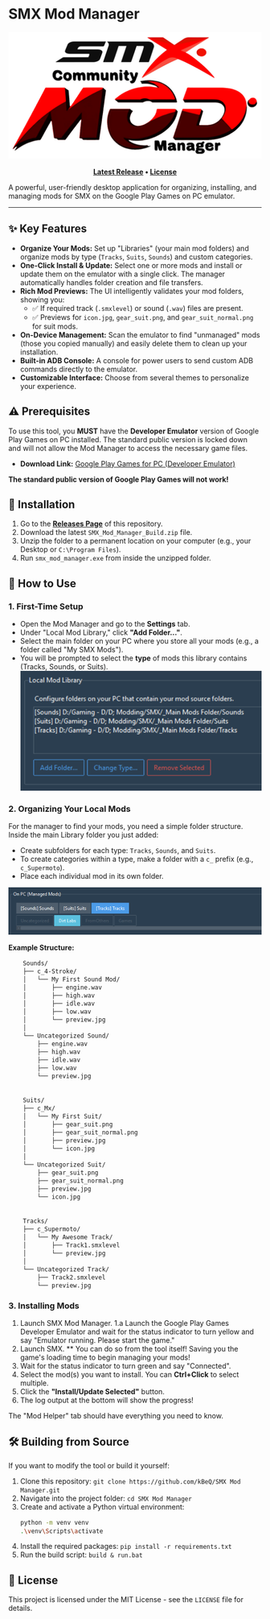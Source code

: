 # SMX Mod Manager

<!-- The path starts from the root of your project -->
![SMX Mod Manager Banner](/assets/SMX%20Mod%20Manager.png)

<div align="center">


**[Latest Release](/releases) • [License](/LICENSE)**

</div>

A powerful, user-friendly desktop application for organizing, installing, and managing mods for SMX on the Google Play Games on PC emulator.

---

<!-- This path points to the new docs folder -->
<!-- ![App Screenshot](/docs/AppScreenshot0.png) -->

## ✨ Key Features

*   **Organize Your Mods:** Set up "Libraries" (your main mod folders) and organize mods by type (`Tracks`, `Suits`, `Sounds`) and custom categories.
*   **One-Click Install & Update:** Select one or more mods and install or update them on the emulator with a single click. The manager automatically handles folder creation and file transfers.
*   **Rich Mod Previews:** The UI intelligently validates your mod folders, showing you:
    *   ✅ If required track (`.smxlevel`) or sound (`.wav`) files are present.
    *   ✅ Previews for `icon.jpg`, `gear_suit.png`, and `gear_suit_normal.png` for suit mods.
*   **On-Device Management:** Scan the emulator to find "unmanaged" mods (those you copied manually) and easily delete them to clean up your installation.
*   **Built-in ADB Console:** A console for power users to send custom ADB commands directly to the emulator.
*   **Customizable Interface:** Choose from several themes to personalize your experience.

## ⚠️ Prerequisites

To use this tool, you **MUST** have the **Developer Emulator** version of Google Play Games on PC installed. The standard public version is locked down and will not allow the Mod Manager to access the necessary game files.

*   **Download Link:** [Google Play Games for PC (Developer Emulator)](https://developer.android.com/games/playgames/emulator)

**The standard public version of Google Play Games will not work!**

## 🚀 Installation

1.  Go to the [**Releases Page**](https://github.com/kBeQ/SMX%20Mod%20Manager/releases) of this repository.
2.  Download the latest `SMX_Mod_Manager_Build.zip` file.
3.  Unzip the folder to a permanent location on your computer (e.g., your Desktop or `C:\Program Files`).
4.  Run `smx_mod_manager.exe` from inside the unzipped folder.

## 📖 How to Use

### 1. First-Time Setup
*   Open the Mod Manager and go to the **Settings** tab.
*   Under "Local Mod Library," click **"Add Folder..."**.
*   Select the main folder on your PC where you store all your mods (e.g., a folder called "My SMX Mods").
*   You will be prompted to select the **type** of mods this library contains (Tracks, Sounds, or Suits).
![SMX Mod Manager Libraries](/docs/SMXMM-Libraries.png)

### 2. Organizing Your Local Mods
For the manager to find your mods, you need a simple folder structure. Inside the main Library folder you just added:

*   Create subfolders for each type: `Tracks`, `Sounds`, and `Suits`.
*   To create categories within a type, make a folder with a `c_` prefix (e.g., `c_Supermoto`).
*   Place each individual mod in its own folder.

![SMX Mod Manager Libraries Categories](/docs/SMXMM-Libraries-Cat.png)


**Example Structure:**
```
    Sounds/
    ├── c_4-Stroke/
    │   └── My First Sound Mod/
    │       ├── engine.wav
    │       ├── high.wav
    │       ├── idle.wav
    │       ├── low.wav
    │       └── preview.jpg
    │
    └── Uncategorized Sound/
        ├── engine.wav
        ├── high.wav
        ├── idle.wav
        ├── low.wav
        └── preview.jpg


    Suits/
    ├── c_Mx/
    │   └── My First Suit/
    │       ├── gear_suit.png
    │       ├── gear_suit_normal.png
    │       ├── preview.jpg
    │       └── icon.jpg
    │
    └── Uncategorized Suit/
        ├── gear_suit.png
        ├── gear_suit_normal.png
        ├── preview.jpg
        └── icon.jpg


    Tracks/
    ├── c_Supermoto/
    │   └── My Awesome Track/
    │       ├── Track1.smxlevel
    │       └── preview.jpg
    │
    └── Uncategorized Track/
        ├── Track2.smxlevel
        └── preview.jpg
```

### 3. Installing Mods
1. Launch SMX Mod Manager.
1.a  Launch the Google Play Games Developer Emulator and wait for the status indicator to turn yellow and say "Emulator running. Please start the game."
2. Launch SMX. ** You can do so from the tool itself! Saving you the game's loading time to begin managing your mods!
3. Wait for the status indicator to turn green and say "Connected".
4. Select the mod(s) you want to install. You can **Ctrl+Click** to select multiple.
5. Click the **"Install/Update Selected"** button.
6. The log output at the bottom will show the progress!

The "Mod Helper" tab should have everything you need to know.


## 🛠️ Building from Source

If you want to modify the tool or build it yourself:

1.  Clone this repository: `git clone https://github.com/kBeQ/SMX Mod Manager.git`
2.  Navigate into the project folder: `cd SMX Mod Manager`
3.  Create and activate a Python virtual environment:
    ```bash
    python -m venv venv
    .\venv\Scripts\activate
    ```
4.  Install the required packages: `pip install -r requirements.txt`
5.  Run the build script: `build & run.bat`

## 📄 License

This project is licensed under the MIT License - see the `LICENSE` file for details.